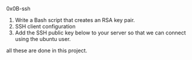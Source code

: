 0x0B-ssh

1. Write a Bash script that creates an RSA key pair.
1. SSH client configuration
1. Add the SSH public key below to your server so that we can connect using the ubuntu user.

all these are done in this project.

